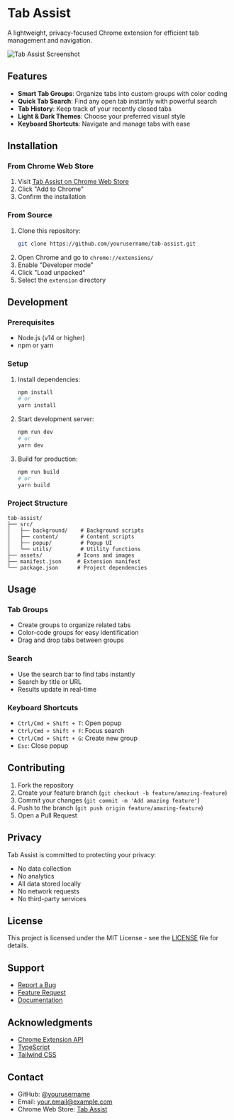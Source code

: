 # Tab Assist

A lightweight, privacy-focused Chrome extension for efficient tab management and navigation.

![Tab Assist Screenshot](assets/screenshot.png)

## Features

- **Smart Tab Groups**: Organize tabs into custom groups with color coding
- **Quick Tab Search**: Find any open tab instantly with powerful search
- **Tab History**: Keep track of your recently closed tabs
- **Light & Dark Themes**: Choose your preferred visual style
- **Keyboard Shortcuts**: Navigate and manage tabs with ease

## Installation

### From Chrome Web Store
1. Visit [Tab Assist on Chrome Web Store](https://chrome.google.com/webstore/detail/tab-assist/...)
2. Click "Add to Chrome"
3. Confirm the installation

### From Source
1. Clone this repository:
   ```bash
   git clone https://github.com/yourusername/tab-assist.git
   ```
2. Open Chrome and go to `chrome://extensions/`
3. Enable "Developer mode"
4. Click "Load unpacked"
5. Select the `extension` directory

## Development

### Prerequisites
- Node.js (v14 or higher)
- npm or yarn

### Setup
1. Install dependencies:
   ```bash
   npm install
   # or
   yarn install
   ```

2. Start development server:
   ```bash
   npm run dev
   # or
   yarn dev
   ```

3. Build for production:
   ```bash
   npm run build
   # or
   yarn build
   ```

### Project Structure
```
tab-assist/
├── src/
│   ├── background/    # Background scripts
│   ├── content/       # Content scripts
│   ├── popup/         # Popup UI
│   └── utils/         # Utility functions
├── assets/           # Icons and images
├── manifest.json     # Extension manifest
└── package.json      # Project dependencies
```

## Usage

### Tab Groups
- Create groups to organize related tabs
- Color-code groups for easy identification
- Drag and drop tabs between groups

### Search
- Use the search bar to find tabs instantly
- Search by title or URL
- Results update in real-time

### Keyboard Shortcuts
- `Ctrl/Cmd + Shift + T`: Open popup
- `Ctrl/Cmd + Shift + F`: Focus search
- `Ctrl/Cmd + Shift + G`: Create new group
- `Esc`: Close popup

## Contributing

1. Fork the repository
2. Create your feature branch (`git checkout -b feature/amazing-feature`)
3. Commit your changes (`git commit -m 'Add amazing feature'`)
4. Push to the branch (`git push origin feature/amazing-feature`)
5. Open a Pull Request

## Privacy

Tab Assist is committed to protecting your privacy:
- No data collection
- No analytics
- All data stored locally
- No network requests
- No third-party services

## License

This project is licensed under the MIT License - see the [LICENSE](LICENSE) file for details.

## Support

- [Report a Bug](https://github.com/yourusername/tab-assist/issues)
- [Feature Request](https://github.com/yourusername/tab-assist/issues)
- [Documentation](https://github.com/yourusername/tab-assist/wiki)

## Acknowledgments

- [Chrome Extension API](https://developer.chrome.com/docs/extensions/reference/)
- [TypeScript](https://www.typescriptlang.org/)
- [Tailwind CSS](https://tailwindcss.com/)

## Contact

- GitHub: [@yourusername](https://github.com/yourusername)
- Email: your.email@example.com
- Chrome Web Store: [Tab Assist](https://chrome.google.com/webstore/detail/tab-assist/...) 